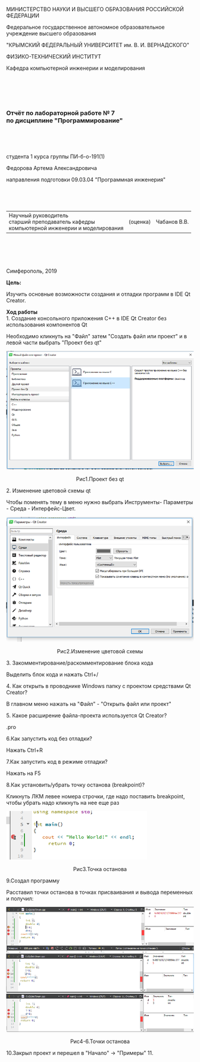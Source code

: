 
МИНИСТЕРСТВО НАУКИ  И ВЫСШЕГО ОБРАЗОВАНИЯ РОССИЙСКОЙ ФЕДЕРАЦИИ  


Федеральное государственное автономное образовательное учреждение высшего образования  


"КРЫМСКИЙ ФЕДЕРАЛЬНЫЙ УНИВЕРСИТЕТ им. В. И. ВЕРНАДСКОГО"  


ФИЗИКО-ТЕХНИЧЕСКИЙ ИНСТИТУТ  


Кафедра компьютерной инженерии и моделирования


<br/><br/>


​


### Отчёт по лабораторной работе № 7<br/> по дисциплине "Программирование"


<br/>


​


студента 1 курса группы ПИ-б-о-191(1) 


Федорова Артема Александровича


направления подготовки 09.03.04 "Программная инженерия"  


<br/>


​


<table>


<tr><td>Научный руководитель<br/> старший преподаватель кафедры<br/> компьютерной инженерии и моделирования</td>


<td>(оценка)</td>


<td>Чабанов В.В.</td>


</tr>


</table>


<br/><br/>


​


Симферополь, 2019

<p3><b>Цель:</b></p3>
<p>Изучить основные возможности создания и отладки программ в IDE Qt Creator.</p>
<p3><b>Ход работы</b></p3><br/>
1. Создание консольного приложения С++ в IDE Qt Creator без использования компонентов Qt
<p>Необходимо кликнуть на "Файл" затем "Создать файл или проект" и в левой части выбрать "Проект без qt"</p>
<img src="Screenshots/scr1.PNG">
<p align="center">Рис1.Проект без qt</p>
2. Изменение цветовой схемы qt
<p>Чтобы поменять тему в меню нужно выбрать Инструменты- Параметры - Среда - Интерфейс-Цвет.</p>
<img src="Screenshots/scr2.PNG">
<p align="center">Рис2.Изменение цветовой схемы</p>
3. Закомментирование/раскомментирование блока кода
<p>Выделить блок кода и нажать Ctrl+/</p>
4. Как открыть в проводнике Windows папку с проектом средствами Qt Creator?
<p>В главном меню нажать на "Файл" - "Открыть файл или проект"</p>
5. Какое расширение файла-проекта используется Qt Creator?
<p>.pro</p>
6.Как запустить код без отладки?
<p>Нажать Ctrl+R</p>
7.Как запустить код в режиме отладки?
<p>Нажать на F5</p>
8.Как установить/убрать точку останова (breakpoint)?
<p>Кликнуть ЛКМ левее номера строчки, где надо поставить breakpoint, чтобы убрать надо кликнуть на нее еще раз</p>
<img src="Screenshots/scr3.PNG">
<p align="center">Рис3.Точка останова</p>
9.Создал программу
<p>Расставил точки останова в точках присваивания и вывода переменных и получил:</p>
<img src="Screenshots/scr4.PNG">
<img src="Screenshots/scr5.PNG">
<img src="Screenshots/scr6.PNG">
<p align="center">Рис4-6.Точки останова</p>
10.Закрыл проект и перешел в "Начало" -> "Примеры"
11.
